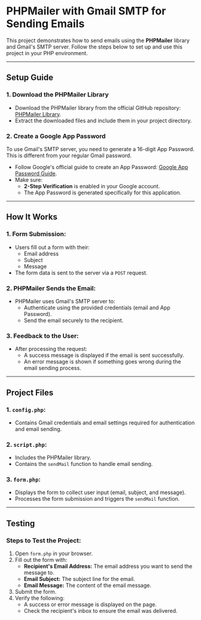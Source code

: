 # **PHPMailer with Gmail SMTP for Sending Emails**

This project demonstrates how to send emails using the **PHPMailer** library and Gmail's SMTP server. Follow the steps below to set up and use this project in your PHP environment.

---

## **Setup Guide**

### **1. Download the PHPMailer Library**
- Download the PHPMailer library from the official GitHub repository: [PHPMailer Library](https://github.com/PHPMailer/PHPMailer).
- Extract the downloaded files and include them in your project directory.

### **2. Create a Google App Password**
To use Gmail's SMTP server, you need to generate a 16-digit App Password. This is different from your regular Gmail password.
- Follow Google's official guide to create an App Password: [Google App Password Guide](https://support.google.com/accounts/answer/185833?hl=en).
- Make sure:
  - **2-Step Verification** is enabled in your Google account.
  - The App Password is generated specifically for this application.

---

## **How It Works**

### **1. Form Submission:**
- Users fill out a form with their:
  - Email address
  - Subject
  - Message
- The form data is sent to the server via a `POST` request.

### **2. PHPMailer Sends the Email:**
- PHPMailer uses Gmail's SMTP server to:
  - Authenticate using the provided credentials (email and App Password).
  - Send the email securely to the recipient.

### **3. Feedback to the User:**
- After processing the request:
  - A success message is displayed if the email is sent successfully.
  - An error message is shown if something goes wrong during the email sending process.

---

## **Project Files**

### **1. `config.php`:**
- Contains Gmail credentials and email settings required for authentication and email sending.

### **2. `script.php`:**
- Includes the PHPMailer library.
- Contains the `sendMail` function to handle email sending.

### **3. `form.php`:**
- Displays the form to collect user input (email, subject, and message).
- Processes the form submission and triggers the `sendMail` function.

---

## **Testing**

### **Steps to Test the Project:**

1. Open `form.php` in your browser.
2. Fill out the form with:
   - **Recipient's Email Address:** The email address you want to send the message to.
   - **Email Subject:** The subject line for the email.
   - **Email Message:** The content of the email message.
3. Submit the form.
4. Verify the following:
   - A success or error message is displayed on the page.
   - Check the recipient's inbox to ensure the email was delivered.


